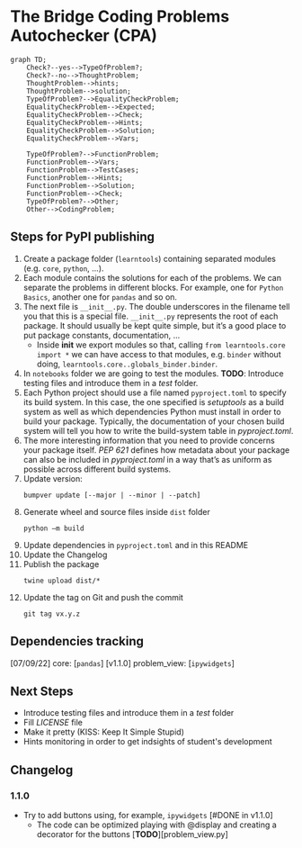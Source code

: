 # The Bridge Coding Problems Autochecker (CPA)


```mermaid
graph TD;
    Check?--yes-->TypeOfProblem?;
    Check?--no-->ThoughtProblem;
    ThoughtProblem-->hints;
    ThoughtProblem-->solution;
    TypeOfProblem?-->EqualityCheckProblem;
    EqualityCheckProblem-->Expected;
    EqualityCheckProblem-->Check;
    EqualityCheckProblem-->Hints;
    EqualityCheckProblem-->Solution;
    EqualityCheckProblem-->Vars;

    TypeOfProblem?-->FunctionProblem;
    FunctionProblem-->Vars;
    FunctionProblem-->TestCases;
    FunctionProblem-->Hints;
    FunctionProblem-->Solution;
    FunctionProblem-->Check;
    TypeOfProblem?-->Other;
    Other-->CodingProblem;
```

## Steps for PyPI publishing

1. Create a package folder (`learntools`) containing separated modules (e.g. `core`, `python`, ...).
2. Each module contains the solutions for each of the problems. We can separate the problems in different blocks. For example, one for `Python Basics`, another one for `pandas` and so on.
3. The next file is `__init__.py`. The double underscores in the filename tell you that this is a special file. `__init__.py` represents the root of each package. It should usually be kept quite simple, but it’s a good place to put package constants, documentation, ... 
   - Inside **init** we export modules so that, calling `from learntools.core import *` we can have access to that modules, e.g. `binder` without doing, `learntools.core..globals_binder.binder`.
4. In `notebooks` folder we are going to test the modules. **TODO**: Introduce testing files and introduce them in a *test* folder.
5. Each Python project should use a file named `pyproject.toml` to specify its build system. In this case, the one specified is *setuptools* as a build system as well as which dependencies Python must install in order to build your package. Typically, the documentation of your chosen build system will tell you how to write the build-system table in *pyproject.toml*.
6. The more interesting information that you need to provide concerns your package itself. *PEP 621* defines how metadata about your package can also be included in *pyproject.toml* in a way that’s as uniform as possible across different build systems.
7. Update version:
    ```
    bumpver update [--major | --minor | --patch] 
    ```
8. Generate wheel and source files inside `dist` folder
    ```
    python –m build
    ```
9. Update dependencies in `pyproject.toml` and in this README
10. Update the Changelog
11. Publish the package
    ```
    twine upload dist/*
    ```
12. Update the tag on Git and push the commit
    ```
    git tag vx.y.z
    ```
## Dependencies tracking
[07/09/22] core: [`pandas`]
[v1.1.0] problem_view: [`ipywidgets`]

## Next Steps
- Introduce testing files and introduce them in a *test* folder
- Fill *LICENSE* file
- Make it pretty (KISS: Keep It Simple Stupid)
- Hints monitoring in order to get indsights of student's development

## Changelog
### 1.1.0
- Try to add buttons using, for example, `ipywidgets` [#DONE in v1.1.0]
  - The code can be optimized playing with @display and creating a decorator for the buttons [**TODO**][problem_view.py]